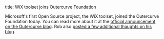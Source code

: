 title: WiX toolset joins Outercurve Foundation

Microsoft's first Open Source project, the WiX toolset, joined the Outercurve Foundation today. You can read more about it at the <a href="http://www.outercurve.org/Blogs/EntryId/58/WiX-joins-the-Outercurve-Foundation">official announcement on the Outercurve blog</a>. Rob also <a href="http://robmensching.com/blog/posts/2012/8/14/outercurve-foundation-and-wix-toolset-together-at-last">posted a few additional thoughts on his blog</a>.

